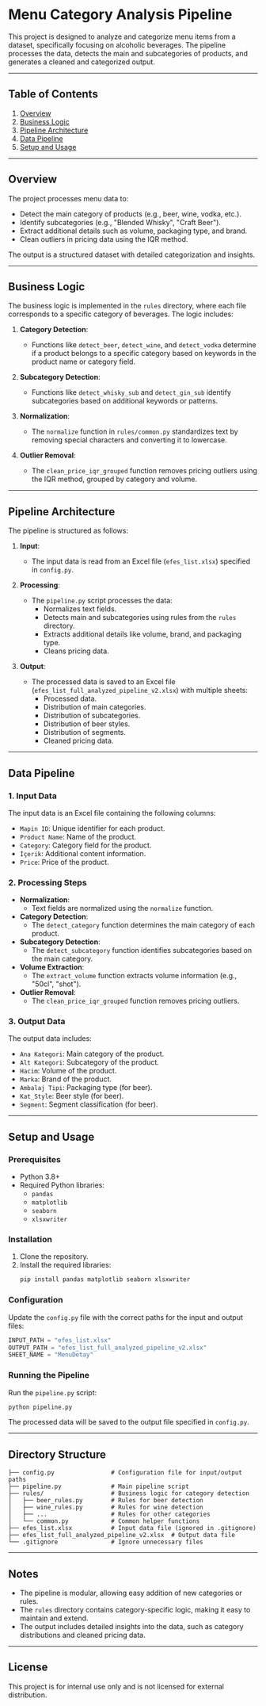 # Menu Category Analysis Pipeline

This project is designed to analyze and categorize menu items from a dataset, specifically focusing on alcoholic beverages. The pipeline processes the data, detects the main and subcategories of products, and generates a cleaned and categorized output.

---

## Table of Contents
1. [Overview](#overview)
2. [Business Logic](#business-logic)
3. [Pipeline Architecture](#pipeline-architecture)
4. [Data Pipeline](#data-pipeline)
5. [Setup and Usage](#setup-and-usage)

---

## Overview

The project processes menu data to:
- Detect the main category of products (e.g., beer, wine, vodka, etc.).
- Identify subcategories (e.g., "Blended Whisky", "Craft Beer").
- Extract additional details such as volume, packaging type, and brand.
- Clean outliers in pricing data using the IQR method.

The output is a structured dataset with detailed categorization and insights.

---

## Business Logic

The business logic is implemented in the `rules` directory, where each file corresponds to a specific category of beverages. The logic includes:

1. **Category Detection**:
   - Functions like `detect_beer`, `detect_wine`, and `detect_vodka` determine if a product belongs to a specific category based on keywords in the product name or category field.

2. **Subcategory Detection**:
   - Functions like `detect_whisky_sub` and `detect_gin_sub` identify subcategories based on additional keywords or patterns.

3. **Normalization**:
   - The `normalize` function in `rules/common.py` standardizes text by removing special characters and converting it to lowercase.

4. **Outlier Removal**:
   - The `clean_price_iqr_grouped` function removes pricing outliers using the IQR method, grouped by category and volume.

---

## Pipeline Architecture

The pipeline is structured as follows:

1. **Input**:
   - The input data is read from an Excel file (`efes_list.xlsx`) specified in `config.py`.

2. **Processing**:
   - The `pipeline.py` script processes the data:
     - Normalizes text fields.
     - Detects main and subcategories using rules from the `rules` directory.
     - Extracts additional details like volume, brand, and packaging type.
     - Cleans pricing data.

3. **Output**:
   - The processed data is saved to an Excel file (`efes_list_full_analyzed_pipeline_v2.xlsx`) with multiple sheets:
     - Processed data.
     - Distribution of main categories.
     - Distribution of subcategories.
     - Distribution of beer styles.
     - Distribution of segments.
     - Cleaned pricing data.

---

## Data Pipeline

### 1. **Input Data**
The input data is an Excel file containing the following columns:
- `Mapin ID`: Unique identifier for each product.
- `Product Name`: Name of the product.
- `Category`: Category field for the product.
- `İçerik`: Additional content information.
- `Price`: Price of the product.

### 2. **Processing Steps**
- **Normalization**:
  - Text fields are normalized using the `normalize` function.
- **Category Detection**:
  - The `detect_category` function determines the main category of each product.
- **Subcategory Detection**:
  - The `detect_subcategory` function identifies subcategories based on the main category.
- **Volume Extraction**:
  - The `extract_volume` function extracts volume information (e.g., "50cl", "shot").
- **Outlier Removal**:
  - The `clean_price_iqr_grouped` function removes pricing outliers.

### 3. **Output Data**
The output data includes:
- `Ana Kategori`: Main category of the product.
- `Alt Kategori`: Subcategory of the product.
- `Hacim`: Volume of the product.
- `Marka`: Brand of the product.
- `Ambalaj Tipi`: Packaging type (for beer).
- `Kat_Style`: Beer style (for beer).
- `Segment`: Segment classification (for beer).

---

## Setup and Usage

### Prerequisites
- Python 3.8+
- Required Python libraries:
  - `pandas`
  - `matplotlib`
  - `seaborn`
  - `xlsxwriter`

### Installation
1. Clone the repository.
2. Install the required libraries:
   ```bash
   pip install pandas matplotlib seaborn xlsxwriter
   ```

### Configuration
Update the `config.py` file with the correct paths for the input and output files:
```python
INPUT_PATH = "efes_list.xlsx"
OUTPUT_PATH = "efes_list_full_analyzed_pipeline_v2.xlsx"
SHEET_NAME = "MenuDetay"
```

### Running the Pipeline
Run the `pipeline.py` script:
```bash
python pipeline.py
```

The processed data will be saved to the output file specified in `config.py`.

---

## Directory Structure

```
├── config.py                # Configuration file for input/output paths
├── pipeline.py              # Main pipeline script
├── rules/                   # Business logic for category detection
│   ├── beer_rules.py        # Rules for beer detection
│   ├── wine_rules.py        # Rules for wine detection
│   ├── ...                  # Rules for other categories
│   └── common.py            # Common helper functions
├── efes_list.xlsx           # Input data file (ignored in .gitignore)
├── efes_list_full_analyzed_pipeline_v2.xlsx  # Output data file
└── .gitignore               # Ignore unnecessary files
```

---

## Notes
- The pipeline is modular, allowing easy addition of new categories or rules.
- The `rules` directory contains category-specific logic, making it easy to maintain and extend.
- The output includes detailed insights into the data, such as category distributions and cleaned pricing data.

---

## License
This project is for internal use only and is not licensed for external distribution.